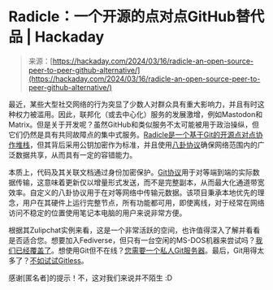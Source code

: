 <!--yml

category: 未分类

date: 2024-05-27 15:02:13

-->

# Radicle：一个开源的点对点GitHub替代品 | Hackaday

> 来源：[https://hackaday.com/2024/03/16/radicle-an-open-source-peer-to-peer-github-alternative/](https://hackaday.com/2024/03/16/radicle-an-open-source-peer-to-peer-github-alternative/)

最近，某些大型社交网络的行为突显了少数人对群众具有重大影响力，并且有时这种权力被滥用。因此，联邦化（或去中心化）服务的发展激增，例如Mastodon和Matrix。但是关于开发呢？虽然GitHub和类似服务不太可能被用于政治操纵，但它们仍然是具有共同故障点的集中式服务。[Radicle是一个基于Git的开源点对点协作堆栈](https://radicle.xyz)，但其背后采用公钥加密作为标准，并且使用[八卦协议](https://en.wikipedia.org/wiki/Gossip_protocol)确保网络范围内的广泛数据共享，从而具有一定的容错能力。

本质上，代码及其关联文档通过身份加密保护。[Git协议](https://git-scm.com/docs/protocol-v2)用于对等端到端的实际数据传输，这意味着更新仅以增量形式发送，而不是完整副本，从而最大化通道带宽效率。自定义的八卦协议用于在对等网络中传输元数据。该项目秉承本地优先的理念，用户在其硬件上运行完整节点，所有功能都可用，即使离线，对于经常在网络访问不稳定的位置使用笔记本电脑的用户来说非常方便。

根据其Zulipchat实例来看，这是一个非常活跃的空间，也许值得深入了解并看看是否适合您。想要加入Fediverse，但只有一台空闲的MS-DOS机器来尝试吗？[我们已经覆盖了](https://hackaday.com/2023/08/09/ms-dos-meets-the-fediverse/)。想使用Git但不在线？[您需要一个私人Git服务器](https://hackaday.com/2018/06/27/keep-it-close-a-private-git-server-crash-course/)。最后，Git用得太多了？[不如试试Gitless](https://hackaday.com/2023/06/18/too-much-git-try-gitless/)。

感谢[匿名者]的提示！不，这对我们来说并不陌生 :D
